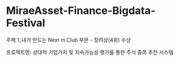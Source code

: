 # MiraeAsset-Finance-Bigdata-Festival
주제 1_내가 만드는 Next m.Club 부문 - 장려상(4위) 수상

프로젝트명: 상대적 기업가치 및 지속가능성 평가를 통한 주식 종목 추천 시스템
